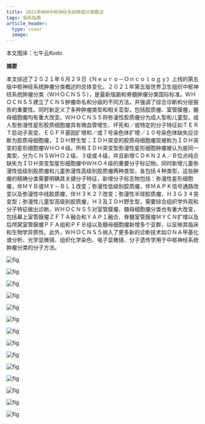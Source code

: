 ```yaml
---
title: 2021年WHO中枢神经系统肿瘤分类概述
tags: 临床指南
article_header:
  type: cover
  image:
---
```


本文图床：七牛云Kodo

**摘要**

本文综述了２０２１年６月２９日《Ｎｅｕｒｏ－Ｏｎｃｏｌｏｇｙ》上线的第五版中枢神经系统肿瘤分类概述的总体变化。２０２１年第五版世界卫生组织中枢神经系统肿瘤分类（ＷＨＯＣＮＳ５），是最新版脑和脊髓肿瘤分类国际标准。ＷＨＯＣＮＳ５建立了ＣＮＳ肿瘤命名和分级的不同方法，并强调了综合诊断和分层报告的重要性。同时新定义了多种肿瘤类型和相关亚型，包括胶质瘤、室管膜瘤，髓母细胞瘤均有重大改变。ＷＨＯＣＮＳ５将弥漫性胶质瘤分为成人型和儿童型，成人型弥漫性星形胶质细胞瘤具有微血管增生、坏死和／或特定的分子特征如ＴＥＲＴ启动子突变、ＥＧＦＲ基因扩增和／或７号染色体扩增／１０号染色体缺失应诊断为胶质母细胞瘤，ＩＤＨ野生型；ＩＤＨ突变的胶质母细胞瘤现被称为ＩＤＨ突变的星形细胞瘤ＷＨＯ４级。所有ＩＤＨ突变型弥漫性星形细胞肿瘤被认为是同一类型，分为ＣＮＳＷＨＯ２级、３级或４级，并且新增ＣＤＫＮ２Ａ／Ｂ位点纯合缺失为ＩＤＨ突变型星形细胞瘤中ＷＨＯ４级的重要分子标记物。同时新增儿童弥漫性低级别胶质瘤和儿童弥漫性高级别胶质瘤两种类型，各包括４种类型，这些肿瘤的精确分类需要明确其关键分子特征，新增分子标志物包括：弥漫性星形细胞瘤，伴ＭＹＢ或ＭＹ－ＢＬ１改变；弥漫性低级别胶质瘤，伴ＭＡＰＫ信号通路改变以及弥漫性中线胶质瘤，伴Ｈ３Ｋ２７改变；弥漫性半球胶质瘤，Ｈ３Ｇ３４突变型；弥漫性儿童型高级别胶质瘤，Ｈ３及ＩＤＨ野生型，需要综合组织学外观和分子特征做出诊断。ＷＨＯＣＮＳ５对室管膜瘤、髓母细胞瘤分类也有重大改变，包括幕上室管膜瘤ＺＦＴＡ融合和ＹＡＰ１融合、脊髓室管膜瘤ＭＹＣＮ扩增以及后颅窝室管膜瘤ＰＦＡ组和ＰＦＢ组以及髓母细胞瘤新增多个亚群，以反映其临床和生物学异质性。此外，ＷＨＯＣＮＳ５纳入了更多新的诊断技术如ＤＮＡ甲基化谱分析、光学显微镜、组织化学染色、电子显微镜、分子遗传学用于中枢神经系统肿瘤分类的分子方法。

![fig](http://qxo95ppqa.hd-bkt.clouddn.com/2021%E5%B9%B4WHO%E4%B8%AD%E6%9E%A2%E7%A5%9E%E7%BB%8F%E7%B3%BB%E7%BB%9F%E8%82%BF%E7%98%A4%E5%88%86%E7%B1%BB%E6%A6%82%E8%BF%B0_%E7%94%B3%E6%A5%A0%E8%8C%9C_%E9%A1%B5%E9%9D%A2_01.jpg)

![fig](http://qxo95ppqa.hd-bkt.clouddn.com/2021%E5%B9%B4WHO%E4%B8%AD%E6%9E%A2%E7%A5%9E%E7%BB%8F%E7%B3%BB%E7%BB%9F%E8%82%BF%E7%98%A4%E5%88%86%E7%B1%BB%E6%A6%82%E8%BF%B0_%E7%94%B3%E6%A5%A0%E8%8C%9C_%E9%A1%B5%E9%9D%A2_02.jpg)

![fig](http://qxo95ppqa.hd-bkt.clouddn.com/2021%E5%B9%B4WHO%E4%B8%AD%E6%9E%A2%E7%A5%9E%E7%BB%8F%E7%B3%BB%E7%BB%9F%E8%82%BF%E7%98%A4%E5%88%86%E7%B1%BB%E6%A6%82%E8%BF%B0_%E7%94%B3%E6%A5%A0%E8%8C%9C_%E9%A1%B5%E9%9D%A2_03.jpg)

![fig](http://qxo95ppqa.hd-bkt.clouddn.com/2021%E5%B9%B4WHO%E4%B8%AD%E6%9E%A2%E7%A5%9E%E7%BB%8F%E7%B3%BB%E7%BB%9F%E8%82%BF%E7%98%A4%E5%88%86%E7%B1%BB%E6%A6%82%E8%BF%B0_%E7%94%B3%E6%A5%A0%E8%8C%9C_%E9%A1%B5%E9%9D%A2_04.jpg)

![fig](http://qxo95ppqa.hd-bkt.clouddn.com/2021%E5%B9%B4WHO%E4%B8%AD%E6%9E%A2%E7%A5%9E%E7%BB%8F%E7%B3%BB%E7%BB%9F%E8%82%BF%E7%98%A4%E5%88%86%E7%B1%BB%E6%A6%82%E8%BF%B0_%E7%94%B3%E6%A5%A0%E8%8C%9C_%E9%A1%B5%E9%9D%A2_05.jpg)

![fig](http://qxo95ppqa.hd-bkt.clouddn.com/2021%E5%B9%B4WHO%E4%B8%AD%E6%9E%A2%E7%A5%9E%E7%BB%8F%E7%B3%BB%E7%BB%9F%E8%82%BF%E7%98%A4%E5%88%86%E7%B1%BB%E6%A6%82%E8%BF%B0_%E7%94%B3%E6%A5%A0%E8%8C%9C_%E9%A1%B5%E9%9D%A2_06.jpg)

![fig](http://qxo95ppqa.hd-bkt.clouddn.com/2021%E5%B9%B4WHO%E4%B8%AD%E6%9E%A2%E7%A5%9E%E7%BB%8F%E7%B3%BB%E7%BB%9F%E8%82%BF%E7%98%A4%E5%88%86%E7%B1%BB%E6%A6%82%E8%BF%B0_%E7%94%B3%E6%A5%A0%E8%8C%9C_%E9%A1%B5%E9%9D%A2_07.jpg)

![fig](http://qxo95ppqa.hd-bkt.clouddn.com/2021%E5%B9%B4WHO%E4%B8%AD%E6%9E%A2%E7%A5%9E%E7%BB%8F%E7%B3%BB%E7%BB%9F%E8%82%BF%E7%98%A4%E5%88%86%E7%B1%BB%E6%A6%82%E8%BF%B0_%E7%94%B3%E6%A5%A0%E8%8C%9C_%E9%A1%B5%E9%9D%A2_08.jpg)

![fig](http://qxo95ppqa.hd-bkt.clouddn.com/2021%E5%B9%B4WHO%E4%B8%AD%E6%9E%A2%E7%A5%9E%E7%BB%8F%E7%B3%BB%E7%BB%9F%E8%82%BF%E7%98%A4%E5%88%86%E7%B1%BB%E6%A6%82%E8%BF%B0_%E7%94%B3%E6%A5%A0%E8%8C%9C_%E9%A1%B5%E9%9D%A2_09.jpg)

![fig](http://qxo95ppqa.hd-bkt.clouddn.com/2021%E5%B9%B4WHO%E4%B8%AD%E6%9E%A2%E7%A5%9E%E7%BB%8F%E7%B3%BB%E7%BB%9F%E8%82%BF%E7%98%A4%E5%88%86%E7%B1%BB%E6%A6%82%E8%BF%B0_%E7%94%B3%E6%A5%A0%E8%8C%9C_%E9%A1%B5%E9%9D%A2_10.jpg)

![fig](http://qxo95ppqa.hd-bkt.clouddn.com/2021%E5%B9%B4WHO%E4%B8%AD%E6%9E%A2%E7%A5%9E%E7%BB%8F%E7%B3%BB%E7%BB%9F%E8%82%BF%E7%98%A4%E5%88%86%E7%B1%BB%E6%A6%82%E8%BF%B0_%E7%94%B3%E6%A5%A0%E8%8C%9C_%E9%A1%B5%E9%9D%A2_11.jpg)

![fig](http://qxo95ppqa.hd-bkt.clouddn.com/2021%E5%B9%B4WHO%E4%B8%AD%E6%9E%A2%E7%A5%9E%E7%BB%8F%E7%B3%BB%E7%BB%9F%E8%82%BF%E7%98%A4%E5%88%86%E7%B1%BB%E6%A6%82%E8%BF%B0_%E7%94%B3%E6%A5%A0%E8%8C%9C_%E9%A1%B5%E9%9D%A2_12.jpg)

![fig](http://qxo95ppqa.hd-bkt.clouddn.com/2021%E5%B9%B4WHO%E4%B8%AD%E6%9E%A2%E7%A5%9E%E7%BB%8F%E7%B3%BB%E7%BB%9F%E8%82%BF%E7%98%A4%E5%88%86%E7%B1%BB%E6%A6%82%E8%BF%B0_%E7%94%B3%E6%A5%A0%E8%8C%9C_%E9%A1%B5%E9%9D%A2_13.jpg)

![fig](http://qxo95ppqa.hd-bkt.clouddn.com/2021%E5%B9%B4WHO%E4%B8%AD%E6%9E%A2%E7%A5%9E%E7%BB%8F%E7%B3%BB%E7%BB%9F%E8%82%BF%E7%98%A4%E5%88%86%E7%B1%BB%E6%A6%82%E8%BF%B0_%E7%94%B3%E6%A5%A0%E8%8C%9C_%E9%A1%B5%E9%9D%A2_14.jpg)


